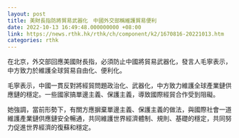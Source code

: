 ```yaml
---
layout: post
title: 美財長指防將貿易武器化　中國外交部稱維護貿易便利
date: 2022-10-13 16:49:48.000000000 +08:00
link: https://news.rthk.hk/rthk/ch/component/k2/1670816-20221013.htm
categories: rthk
---
```


在北京，外交部回應美國財長指，必須防止中國將貿易武器化，發言人毛寧表示，中方致力於維護全球貿易自由化、便利化。

毛寧表示，中國一貫反對將經貿問題政治化、武器化，中方致力維護全球產業鏈供應鏈的穩定。一些國家搞單邊主義、保護主義，導致國際經貿合作受到阻礙。

她強調，當前形勢下，有關方應摒棄單邊主義、保護主義的做法，與國際社會一道維護產業鏈供應鏈安全暢通，共同維護世界經濟體制、規則、基礎的穩定，共同努力促進世界經濟的復蘇和穩定。
